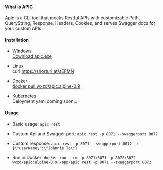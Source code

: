 #### What is APIC

Apic is a CLI tool that mocks Restful APIs with customizable Path, QueryString, Response, Headers, Cookies, and serves Swagger docs for your custom APIs.  

#### Installation

* Windows  
[Download apic.exe](https://shorturl.at/asGN5)

* Linux  
  curl https://shorturl.at/sEFMN

* Docker  
  [docker pull wxzd/apic:alpine-0.9](https://hub.docker.com/repository/registry-1.docker.io/wxzd/apic/tags?page=1)


* Kubernetes  
  Deloyment yaml coming soon...
  
 #### Usage
  
 * Basic usage: `apic rest`
 * Custom Api and Swagger port: `apic rest -p 8071 --swaggerport 8072`
 * Custom response: `apic rest -p 8071 --swaggerport 8072 -r {\"userName\":\"Johnnie To\"}`  
 
 * Run in Docker: `docker run --rm -p 8071:8071 -p 8072:8072 wxzd/apic:alpine-0.9 /app/apic rest -p 8071 --swaggerport 8072`
